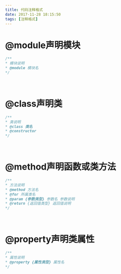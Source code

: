 ```yaml
---
title: 代码注释格式
date: 2017-11-28 18:15:50
tags: [注释格式]
---
```


# @module声明模块

```javascript
/**
* 模块说明
* @module 模块名
*/
```

<br/>

# @class声明类

```javascript
/**
* 类说明
* @class 类名
* @constructor
*/
```

 <br/>

<!--more-->

# @method声明函数或类方法

```javascript
/**
* 方法说明
* @method 方法名
* @for 所属类名
* @param {参数类型} 参数名 参数说明
* @return {返回值类型} 返回值说明
*/
```

 <br/> 

# @property声明类属性

```javascript
/**
* 属性说明
* @property {属性类型} 属性名
*/
```

